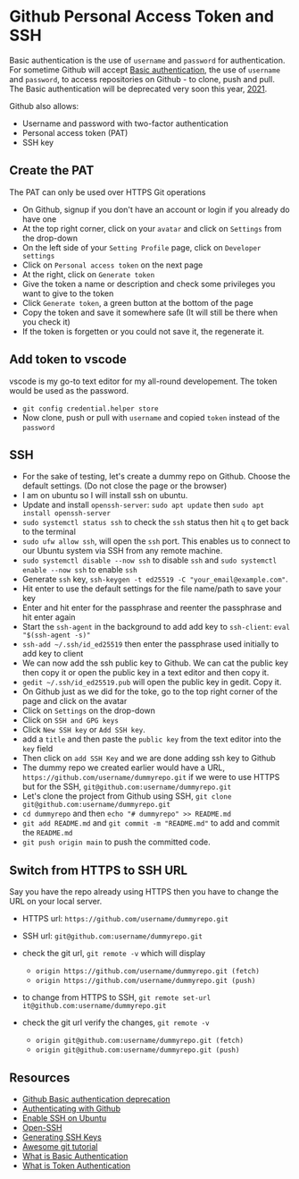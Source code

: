 # Github Personal Access Token and SSH

Basic authentication is the use of `username` and `password` for authentication. For sometime Github will accept [Basic authentication][basic-auth], the use of `username` and `password`, to access repositories on Github - to clone, push and pull. The Basic authentication will be deprecated very soon this year, [2021][deprecation-url].

Github also allows:

- Username and password with two-factor authentication
- Personal access token (PAT)
- SSH key

## Create the PAT

The PAT can only be used over HTTPS Git operations

- On Github, signup if you don't have an account or login if you already do have one
- At the top right corner, click on your `avatar` and click on `Settings` from the drop-down
- On the left side of your `Setting Profile` page, click on `Developer settings`
- Click on `Personal access token` on the next page
- At the right, click on `Generate token`
- Give the token a name or description and check some privileges you want to give to the token
- Click `Generate token`, a green button at the bottom of the page
- Copy the token and save it somewhere safe (It will still be there when you check it)
- If the token is forgetten or you could not save it, the regenerate it.

## Add token to vscode

vscode is my go-to text editor for my all-round developement. The token would be used as the password.

- `git config credential.helper store`
- Now clone, push or pull with `username` and copied `token` instead of the `password`

## SSH

- For the sake of testing, let's create a dummy repo on Github. Choose the default settings. (Do not close the page or the browser)
- I am on ubuntu so I will install ssh on ubuntu.
- Update and install `openssh-server`: `sudo apt update` then `sudo apt install openssh-server`
- `sudo systemctl status ssh` to check the `ssh` status then hit `q` to get back to the terminal
- `sudo ufw allow ssh`, will open the `ssh` port. This enables us to connect to our Ubuntu system via SSH from any remote machine.
- `sudo systemctl disable --now ssh` to disable `ssh` and `sudo systemctl enable --now ssh` to enable `ssh`
- Generate `ssh` key, `ssh-keygen -t ed25519 -C "your_email@example.com"`.
- Hit enter to use the default settings for the file name/path to save your key
- Enter and hit enter for the passphrase and reenter the passphrase and hit enter again
- Start the `ssh-agent` in the background to add add key to `ssh-client`: `eval "$(ssh-agent -s)"`
- `ssh-add ~/.ssh/id_ed25519` then enter the passphrase used initially to add key to client
- We can now add the ssh public key to Github. We can cat the public key then copy it or open the public key in a text editor and then copy it.
- `gedit ~/.ssh/id_ed25519.pub` will open the public key in gedit. Copy it.
- On Github just as we did for the toke, go to the top right corner of the page and click on the avatar
- Click on `Settings` on the drop-down
- Click on `SSH and GPG keys`
- Click `New SSH key` or `Add SSH key`.
- add a `title` and then paste the `public key` from the text editor into the `key` field
- Then click on `add SSH Key` and we are done adding ssh key to Github
- The dummy repo we created earlier would have a URL, `https://github.com/username/dummyrepo.git` if we were to use HTTPS but for the SSH, `git@github.com:username/dummyrepo.git`
- Let's clone the project from Github using SSH, `git clone git@github.com:username/dummyrepo.git`
- `cd dummyrepo` and then `echo "# dummyrepo" >> README.md`
- `git add README.md` and `git commit -m "README.md"` to add and commit the `README.md`
- `git push origin main` to push the committed code.

## Switch from HTTPS to SSH URL

Say you have the repo already using HTTPS then you have to change the URL on your local server.

- HTTPS url: `https://github.com/username/dummyrepo.git`
- SSH url: `git@github.com:username/dummyrepo.git`
- check the git url, `git remote -v` which will display

  - `origin https://github.com/username/dummyrepo.git (fetch)`
  - `origin https://github.com/username/dummyrepo.git (push)`

- to change from HTTPS to SSH, `git remote set-url it@github.com:username/dummyrepo.git`
- check the git url verify the changes, `git remote -v`
  - `origin git@github.com:username/dummyrepo.git (fetch)`
  - `origin git@github.com:username/dummyrepo.git (push)`

## Resources

- [Github Basic authentication deprecation][deprecation-url]
- [Authenticating with Github][authenticating-to-github]
- [Enable SSH on Ubuntu][enable-ssh-on-ubuntu]
- [Open-SSH][service-openssh]
- [Generating SSH Keys][ssh-keygen]
- [Awesome git tutorial][learn-git]
- [What is Basic Authentication][what-is-basic-auth]
- [What is Token Authentication][what-is-token-auth]

#

[deprecation-url]: https://developer.github.com/changes/2019-11-05-deprecated-passwords-and-authorizations-api/
[authenticating-to-github]: https://docs.github.com/en/github/authenticating-to-github/about-authentication-to-github
[enable-ssh-on-ubuntu]: https://linuxize.com/post/how-to-enable-ssh-on-ubuntu-20-04/
[service-openssh]: https://ubuntu.com/server/docs/service-openssh
[ssh-keygen]: https://www.ssh.com/ssh/keygen/
[learn-git]: https://dev.to/unseenwizzard/learn-git-concepts-not-commands-4gjc
[basic-auth]: https://en.wikipedia.org/wiki/Basic_access_authentication
[what-is-basic-auth]: https://www.ibm.com/support/knowledgecenter/en/SSGMCP_5.1.0/com.ibm.cics.ts.internet.doc/topics/dfhtl2a.html
[what-is-token-auth]: https://www.okta.com/identity-101/what-is-token-based-authentication/
